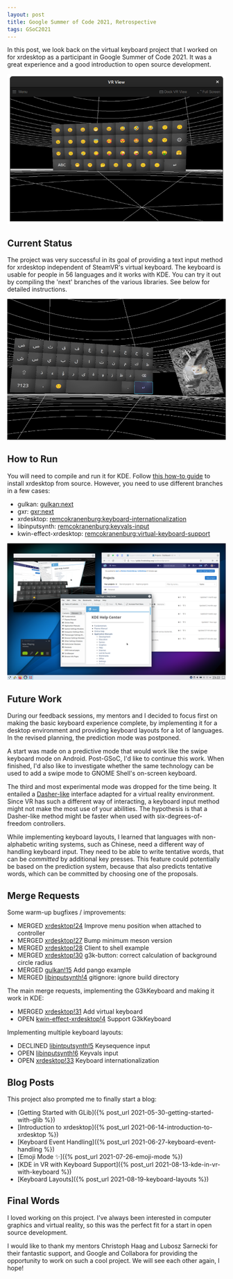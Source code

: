 ```yaml
---
layout: post
title: Google Summer of Code 2021, Retrospective
tags: GSoC2021
---
```


In this post, we look back on the virtual keyboard project that I worked on for
xrdesktop as a participant in Google Summer of Code 2021. It was a great
experience and a good introduction to open source development. 

![Keyboard emoji mode](/assets/2021/07-26-keyboard-mode4-emoji.png)

## Current Status

The project was very successful in its goal of providing a text input method for
xrdesktop independent of SteamVR's virtual keyboard. The keyboard is usable for
people in 56 languages and it works with KDE. You can try it out by compiling
the 'next' branches of the various libraries. See below for detailed
instructions.

![Arabic keyboard layout](/assets/2021/08-19-arabic-keyboard.png)

## How to Run

You will need to compile and run it for KDE. Follow
[this how-to guide](https://gitlab.freedesktop.org/xrdesktop/xrdesktop/-/wikis/Installation-from-source)
to install xrdesktop from source. However, you need to use different branches in
a few cases:

* gulkan: [gulkan:next](https://gitlab.freedesktop.org/xrdesktop/gulkan/-/tree/next)
* gxr: [gxr:next](https://gitlab.freedesktop.org/xrdesktop/gxr/-/tree/next)
* xrdesktop: [remcokranenburg:keyboard-internationalization](https://gitlab.freedesktop.org/remcokranenburg/xrdesktop/-/tree/keyboard-internationalization)
* libinputsynth: [remcokranenburg:keyvals-input](https://gitlab.freedesktop.org/remcokranenburg/libinputsynth/-/tree/keyvals-input)
* kwin-effect-xrdesktop: [remcokranenburg:virtual-keyboard-support](https://gitlab.freedesktop.org/remcokranenburg/kwin-effect-xrdesktop/-/tree/virtual-keyboard-support)

![KDE in VR with Keyboard](/assets/2021/08-13-kde-in-vr-with-keyboard.png)

## Future Work

During our feedback sessions, my mentors and I decided to focus first on making
the basic keyboard experience complete, by implementing it for a desktop
environment and providing keyboard layouts for a lot of languages. In the
revised planning, the prediction mode was postponed.

A start was made on a predictive mode that would work like the swipe keyboard
mode on Android. Post-GSoC, I'd like to continue this work. When finished, I'd
also like to investigate whether the same technology can be used to add a swipe
mode to GNOME Shell's on-screen keyboard.

The third and most experimental mode was dropped for the time being. It entailed
a [Dasher-like](https://en.wikipedia.org/wiki/Dasher_(software)) interface adapted for a virtual reality environment. Since VR has
such a different way of interacting, a keyboard input method might not make the
most use of your abilities. The hypothesis is that a Dasher-like method might
be faster when used with six-degrees-of-freedom controllers.

While implementing keyboard layouts, I learned that languages with
non-alphabetic writing systems, such as Chinese, need a different way of
handling keyboard input. They need to be able to write tentative words, that can
be *committed* by additional key presses. This feature could potentially be
based on the prediction system, because that also predicts tentative words,
which can be committed by choosing one of the proposals.

## Merge Requests

Some warm-up bugfixes / improvements:

* MERGED [xrdesktop!24](https://gitlab.freedesktop.org/xrdesktop/xrdesktop/-/merge_requests/24) Improve menu position when attached to controller
* MERGED [xrdesktop!27](https://gitlab.freedesktop.org/xrdesktop/xrdesktop/-/merge_requests/27) Bump minimum meson version
* MERGED [xrdesktop!28](https://gitlab.freedesktop.org/xrdesktop/xrdesktop/-/merge_requests/28) Client to shell example
* MERGED [xrdesktop!30](https://gitlab.freedesktop.org/xrdesktop/xrdesktop/-/merge_requests/30) g3k-button: correct calculation of background circle radius
* MERGED [gulkan!15](https://gitlab.freedesktop.org/xrdesktop/gulkan/-/merge_requests/15) Add pango example
* MERGED [libinputsynth!4](https://gitlab.freedesktop.org/xrdesktop/libinputsynth/-/merge_requests/4) gitignore: ignore build directory

The main merge requests, implementing the G3kKeyboard and making it work in KDE:

* MERGED [xrdesktop!31](https://gitlab.freedesktop.org/xrdesktop/xrdesktop/-/merge_requests/31) Add virtual keyboard
* OPEN [kwin-effect-xrdesktop!4](https://gitlab.freedesktop.org/xrdesktop/kwin-effect-xrdesktop/-/merge_requests/4) Support G3kKeyboard

Implementing multiple keyboard layouts:

* DECLINED [libintputsynth!5](https://gitlab.freedesktop.org/xrdesktop/libinputsynth/-/merge_requests/5) Keysequence input
* OPEN [libinputsynth!6](https://gitlab.freedesktop.org/xrdesktop/libinputsynth/-/merge_requests/6) Keyvals input
* OPEN [xrdesktop!33](https://gitlab.freedesktop.org/xrdesktop/xrdesktop/-/merge_requests/33) Keyboard internationalization

## Blog Posts

This project also prompted me to finally start a blog:

* [Getting Started with GLib]({% post_url 2021-05-30-getting-started-with-glib %})
* [Introduction to xrdesktop]({% post_url 2021-06-14-introduction-to-xrdesktop %})
* [Keyboard Event Handling]({% post_url 2021-06-27-keyboard-event-handling %})
* [Emoji Mode ✨]({% post_url 2021-07-26-emoji-mode %})
* [KDE in VR with Keyboard Support]({% post_url 2021-08-13-kde-in-vr-with-keyboard %})
* [Keyboard Layouts]({% post_url 2021-08-19-keyboard-layouts %})

## Final Words

I loved working on this project. I've always been interested in computer
graphics and virtual reality, so this was the perfect fit for a start in open
source development.

I would like to thank my mentors Christoph Haag and Lubosz Sarnecki for their
fantastic support, and Google and Collabora for providing the opportunity to
work on such a cool project. We will see each other again, I hope!
